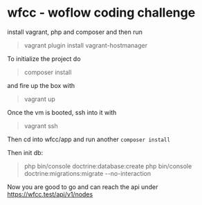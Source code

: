 # wfcc - woflow coding challenge

install vagrant, php and composer and then  run
> vagrant plugin install vagrant-hostmanager

To initialize the project do
> composer install

and fire up the box with
>vagrant up

Once the vm is booted, ssh into it with
>vagrant ssh

Then cd into wfcc/app and run another `composer install`

Then init db:
> php bin/console doctrine:database:create
> php bin/console doctrine:migrations:migrate --no-interaction


Now you are good to go and can reach the api under
https://wfcc.test/api/v1/nodes
